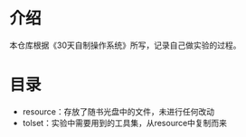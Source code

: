 # 介绍

本仓库根据《30天自制操作系统》所写，记录自己做实验的过程。

# 目录

* resource：存放了随书光盘中的文件，未进行任何改动
* tolset：实验中需要用到的工具集，从resource中复制而来